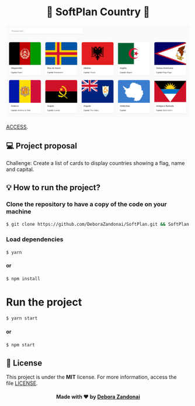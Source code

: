<h1 align="center">🚀 SoftPlan Country 🚀</h1>

![Badge](/github/logo.png)

[ACCESS](http://softplancountry.herokuapp.com/softplan).

## 💻 Project proposal

Challenge: Create a list of cards to display countries showing a flag, name and capital.

<h2>
  💡 How to run the project?
</h2>

### Clone the repository to have a copy of the code on your machine

```bash
$ git clone https://github.com/DeboraZandonai/SoftPlan.git && SoftPlan
```

### Load dependencies

```bash
$ yarn
```

#### or

```bash
$ npm install
```

# Run the project

```bash
$ yarn start
```

#### or

```bash
$ npm start
```

## 📝 License

This project is under the **MIT** license. For more information, access the file [LICENSE](https://github.com/DeboraZandonai/SoftPlan/blob/master/LICENSE).

<h4 align=center>Made with ❤️ by <a href="https://www.linkedin.com/in/debora-zandonai-4ab092195/">Debora Zandonai</a></h4>

